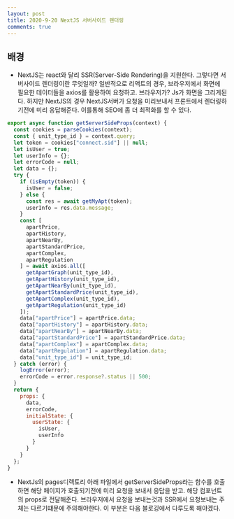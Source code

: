 ```yaml
---
layout: post
title: 2020-9-20 NextJS 서버사이드 렌더링
comments: true
---
```


## 배경
- NextJS는 react와 달리 SSR(Server-Side Rendering)을 지원한다. 그렇다면 서버사이드 렌더링이란 무엇일까? 일반적으로 리액트의 경우, 브라우저에서 화면에 필요한 데이터들을 axios를 활용하여 요청하고. 브라우저가? Js가 화면을 그리게된다. 하지만 NextJS의 경우 NextJS서버가 요청을 미리보내서 프론트에서 렌더링하기전에 미리 응답해준다. 이를통해 SEO에 좀 더 최적화를 할 수 있다.


```javascript
export async function getServerSideProps(context) {
  const cookies = parseCookies(context);
  const { unit_type_id } = context.query;
  let token = cookies["connect.sid"] || null;
  let isUser = true;
  let userInfo = {};
  let errorCode = null;
  let data = {};
  try {
    if (isEmpty(token)) {
      isUser = false;
    } else {
      const res = await getMyApt(token);
      userInfo = res.data.message;
    }
    const [
      apartPrice,
      apartHistory,
      apartNearBy,
      apartStandardPrice,
      apartComplex,
      apartRegulation
    ] = await axios.all([
      getApartGraph(unit_type_id),
      getApartHistory(unit_type_id),
      getApartNearBy(unit_type_id),
      getApartStandardPrice(unit_type_id),
      getApartComplex(unit_type_id),
      getApartRegulation(unit_type_id)
    ]);
    data["apartPrice"] = apartPrice.data;
    data["apartHistory"] = apartHistory.data;
    data["apartNearBy"] = apartNearBy.data;
    data["apartStandardPrice"] = apartStandardPrice.data;
    data["apartComplex"] = apartComplex.data;
    data["apartRegulation"] = apartRegulation.data;
    data["unit_type_id"] = unit_type_id;
  } catch (error) {
    logError(error);
    errorCode = error.response?.status || 500;
  }
  return {
    props: {
      data,
      errorCode,
      initialState: {
        userState: {
          isUser,
          userInfo
        }
      }
    }
  };
}
```
- NextJs의 pages디렉토리 아래 파일에서 getServerSideProps라는 함수를 호출하면 해당 페이지가 호출되기전에 미리 요청을 보내서 응답을 받고. 해당 컴포넌트의 props로 전달해준다. 브라우저에서 요청을 보내는것과 SSR에서 요청보내는 주체는 다르기떄문에 주의해야한다. 이 부분은 다음 블로깅에서 다루도록 해야겠다.
